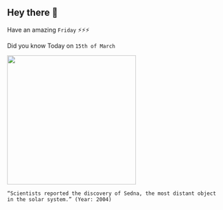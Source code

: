 ## Hey there 👋
Have an amazing `Friday` ⚡⚡⚡

Did you know Today on `15th of March`
 
 [<img src="https://science.nasa.gov/files/science-pink/s3fs-public/styles/large/public/mnt/medialibrary/2004/03/15/16mar_sedna_resources/comparison.jpg" width="300" />](https://www.nasa.gov/home/hqnews/2004/mar/HQ_04091_sedna_discovered.html) 
 ```
“Scientists reported the discovery of Sedna, the most distant object in the solar system.” (Year: 2004)
```

